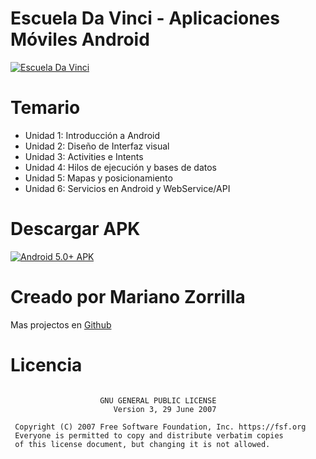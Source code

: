 # Escuela Da Vinci - Aplicaciones Móviles Android

[![Escuela Da Vinci](https://i.imgur.com/kWZBmXQ.jpg)](https://github.com/mkiisoft/davinci "Joke Generator APK")

# Temario

* Unidad 1: Introducción a Android
* Unidad 2: Diseño de Interfaz visual
* Unidad 3: Activities e Intents
* Unidad 4: Hilos de ejecución y bases de datos
* Unidad 5: Mapas y posicionamiento
* Unidad 6: Servicios en Android y WebService/API

# Descargar APK
[![Android 5.0+ APK](https://i.imgur.com/sBm241c.png)](https://github.com/mkiisoft/davinci/blob/master/app/release/app-release.apk "Da Vinci Android APK")

# Creado por Mariano Zorrilla

Mas projectos en [Github](https://github.com/mkiisoft)

# Licencia

```

                    GNU GENERAL PUBLIC LICENSE
                       Version 3, 29 June 2007

 Copyright (C) 2007 Free Software Foundation, Inc. https://fsf.org
 Everyone is permitted to copy and distribute verbatim copies
 of this license document, but changing it is not allowed.
```
